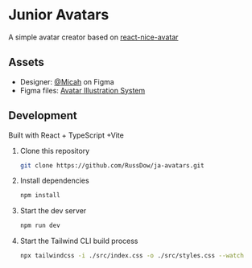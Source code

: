 # Junior Avatars
A simple avatar creator based on [react-nice-avatar](https://github.com/dapi-labs/react-nice-avatar)

## Assets

- Designer: [@Micah](https://www.figma.com/@Micah) on Figma
- Figma files: [Avatar Illustration System](https://www.figma.com/community/file/829741575478342595)

## Development
Built with React + TypeScript +Vite

1. Clone this repository
    ```sh
    git clone https://github.com/RussDow/ja-avatars.git
    ```

2. Install dependencies
    ```sh
    npm install
    ```

3. Start the dev server
    ```sh
    npm run dev
    ```

4. Start the Tailwind CLI build process
    ```sh
    npx tailwindcss -i ./src/index.css -o ./src/styles.css --watch
    ```
